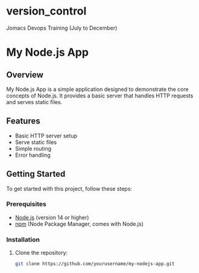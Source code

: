 # version_control
Jomacs Devops Training (July to December)

# My Node.js App

## Overview

My Node.js App is a simple application designed to demonstrate the core concepts of Node.js. It provides a basic server that handles HTTP requests and serves static files.

## Features

- Basic HTTP server setup
- Serve static files
- Simple routing
- Error handling

## Getting Started

To get started with this project, follow these steps:

### Prerequisites

- [Node.js](https://nodejs.org/) (version 14 or higher)
- [npm](https://www.npmjs.com/) (Node Package Manager, comes with Node.js)

### Installation

1. Clone the repository:
   ```bash
   git clone https://github.com/yourusername/my-nodejs-app.git
